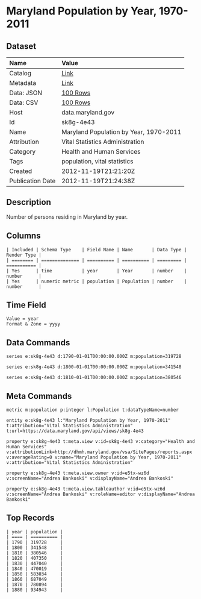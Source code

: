 # Maryland Population by Year, 1970-2011

## Dataset

| Name | Value |
| :--- | :---- |
| Catalog | [Link](https://catalog.data.gov/dataset/maryland-population-by-year-1970-2011-875c4) |
| Metadata | [Link](https://data.maryland.gov/api/views/sk8g-4e43) |
| Data: JSON | [100 Rows](https://data.maryland.gov/api/views/sk8g-4e43/rows.json?max_rows=100) |
| Data: CSV | [100 Rows](https://data.maryland.gov/api/views/sk8g-4e43/rows.csv?max_rows=100) |
| Host | data.maryland.gov |
| Id | sk8g-4e43 |
| Name | Maryland Population by Year, 1970-2011 |
| Attribution | Vital Statistics Administration |
| Category | Health and Human Services |
| Tags | population, vital statistics |
| Created | 2012-11-19T21:21:20Z |
| Publication Date | 2012-11-19T21:24:38Z |

## Description

Number of persons residing in Maryland by year.

## Columns

```ls
| Included | Schema Type    | Field Name | Name       | Data Type | Render Type |
| ======== | ============== | ========== | ========== | ========= | =========== |
| Yes      | time           | year       | Year       | number    | number      |
| Yes      | numeric metric | population | Population | number    | number      |
```

## Time Field

```ls
Value = year
Format & Zone = yyyy
```

## Data Commands

```ls
series e:sk8g-4e43 d:1790-01-01T00:00:00.000Z m:population=319728

series e:sk8g-4e43 d:1800-01-01T00:00:00.000Z m:population=341548

series e:sk8g-4e43 d:1810-01-01T00:00:00.000Z m:population=380546
```

## Meta Commands

```ls
metric m:population p:integer l:Population t:dataTypeName=number

entity e:sk8g-4e43 l:"Maryland Population by Year, 1970-2011" t:attribution="Vital Statistics Administration" t:url=https://data.maryland.gov/api/views/sk8g-4e43

property e:sk8g-4e43 t:meta.view v:id=sk8g-4e43 v:category="Health and Human Services" v:attributionLink=http://dhmh.maryland.gov/vsa/SitePages/reports.aspx v:averageRating=0 v:name="Maryland Population by Year, 1970-2011" v:attribution="Vital Statistics Administration"

property e:sk8g-4e43 t:meta.view.owner v:id=e5tx-wz6d v:screenName="Andrea Bankoski" v:displayName="Andrea Bankoski"

property e:sk8g-4e43 t:meta.view.tableauthor v:id=e5tx-wz6d v:screenName="Andrea Bankoski" v:roleName=editor v:displayName="Andrea Bankoski"
```

## Top Records

```ls
| year | population | 
| ==== | ========== | 
| 1790 | 319728     | 
| 1800 | 341548     | 
| 1810 | 380546     | 
| 1820 | 407350     | 
| 1830 | 447040     | 
| 1840 | 470019     | 
| 1850 | 583034     | 
| 1860 | 687049     | 
| 1870 | 780894     | 
| 1880 | 934943     | 
```